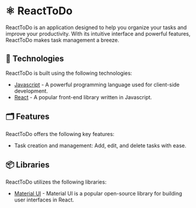 # ⚛ ReactToDo

ReactToDo is an application designed to help you organize your tasks and improve your productivity. With its intuitive interface and powerful features, ReactToDo makes task management a breeze.

## 📍 Technologies

ReactToDo is built using the following technologies:

* [Javascript](https://developer.mozilla.org/pt-BR/docs/Web/JavaScript) - A powerful programming language used for client-side development.
* [React](https://react.dev/) - A popular front-end library written in Javascript.
## 🗂️ Features

ReactToDo offers the following key features:

* Task creation and management: Add, edit, and delete tasks with ease.
## 📦 Libraries

ReactToDo utilizes the following libraries:

* [Material UI](https://mui.com/) - Material UI is a popular open-source library for building user interfaces in React.
